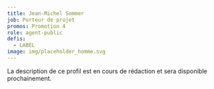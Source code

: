 ```yaml
---
title: Jean-Michel Sommer
job: Porteur de projet
promos: Promotion 4
role: agent-public
defis:
  - LABEL
image: img/placeholder_homme.svg
---
```

La description de ce profil est en cours de rédaction et sera disponible prochainement.